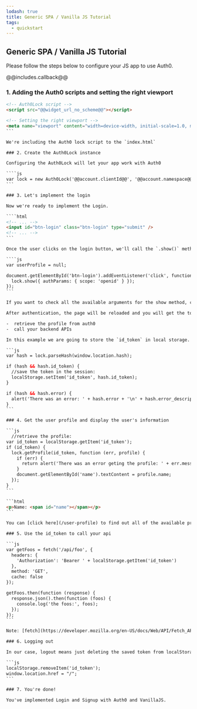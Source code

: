 ```yaml
---
lodash: true
title: Generic SPA / Vanilla JS Tutorial
tags:
  - quickstart
---
```


## Generic SPA / Vanilla JS Tutorial

Please follow the steps below to configure your JS app to use Auth0.

@@includes.callback@@

### 1. Adding the Auth0 scripts and setting the right viewport

````html
<!-- Auth0Lock script -->
<script src="@@widget_url_no_scheme@@"></script>

<!-- Setting the right viewport -->
<meta name="viewport" content="width=device-width, initial-scale=1.0, maximum-scale=1.0, user-scalable=no" />
```

We're including the Auth0 lock script to the `index.html`

### 2. Create the Auth0Lock instance

Configuring the Auth0Lock will let your app work with Auth0

````js
var lock = new Auth0Lock('@@account.clientId@@', '@@account.namespace@@');
```

### 3. Let's implement the login

Now we're ready to implement the Login.

````html
<!-- ... -->
<input id="btn-login" class="btn-login" type="submit" />
<!-- ... -->
```

Once the user clicks on the login button, we'll call the `.show()` method of Auth0's `lock` we've just created.

````js
var userProfile = null;

document.getElementById('btn-login').addEventListener('click', function() {
  lock.show({ authParams: { scope: 'openid' } });
});
```

If you want to check all the available arguments for the show method, check the [Auth0Lock](/lock) documentation.

After authentication, the page will be reloaded and you will get the token in a window.location.hash. This token can be parsed with Lock and it will be used for two things:

-  retrieve the profile from auth0
-  call your backend APIs

In this example we are going to store the `id_token` in local storage. We do this so users don't have to authenticate every time they open the application.

```js
var hash = lock.parseHash(window.location.hash);

if (hash && hash.id_token) {
  //save the token in the session:
  localStorage.setItem('id_token', hash.id_token);
}

if (hash && hash.error) {
  alert('There was an error: ' + hash.error + '\n' + hash.error_description);
}
```

### 4. Get the user profile and display the user's information

```js
  //retrieve the profile:
var id_token = localStorage.getItem('id_token');
if (id_token) {
  lock.getProfile(id_token, function (err, profile) {
    if (err) {
      return alert('There was an error geting the profile: ' + err.message);
    }
    document.getElementById('name').textContent = profile.name;
  });
}
```

```html
<p>Name: <span id="name"></span></p>
```

You can [click here](/user-profile) to find out all of the available properties from the user's profile. Please note that some of this depend on the social provider being used.

### 5. Use the id_token to call your api

```js
var getFoos = fetch('/api/foo', {
  headers: {
    'Authorization': 'Bearer ' + localStorage.getItem('id_token')
  },
  method: 'GET',
  cache: false
});

getFoos.then(function (response) {
  response.json().then(function (foos) {
    console.log('the foos:', foos);
  });
});
```

Note: [fetch](https://developer.mozilla.org/en-US/docs/Web/API/Fetch_API/Using_Fetch) is a quite new and experimental browser api not yet supported by all browsers. Fortunately there is a polyfill [here](https://github.com/github/fetch).

### 6. Logging out

In our case, logout means just deleting the saved token from localStorage and redirecting the user to the home page.

```js
localStorage.removeItem('id_token');
window.location.href = "/";
```

### 7. You're done!

You've implemented Login and Signup with Auth0 and VanillaJS.
